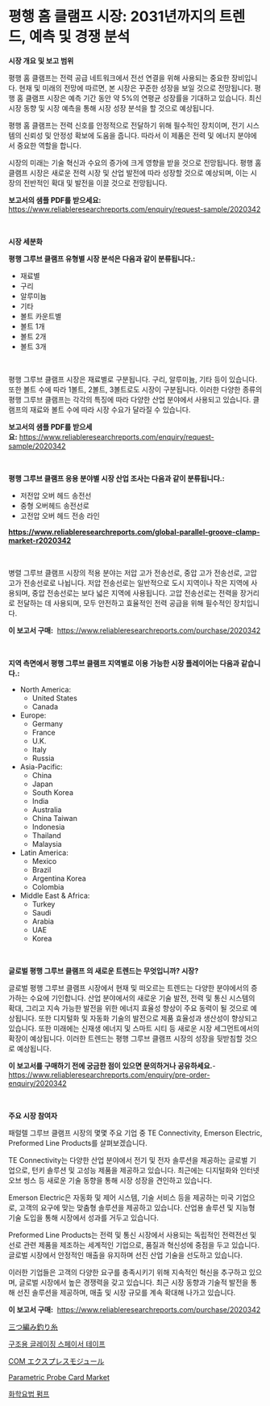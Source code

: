 <p><h1>평행 홈 클램프 시장: 2031년까지의 트렌드, 예측 및 경쟁 분석</h1></p><p><strong>시장 개요 및 보고 범위</strong></p>
<p><p>평행 홈 클램프는 전력 공급 네트워크에서 전선 연결을 위해 사용되는 중요한 장비입니다. 현재 및 미래의 전망에 따르면, 본 시장은 꾸준한 성장을 보일 것으로 전망됩니다. 평행 홈 클램프 시장은 예측 기간 동안 약 5%의 연평균 성장률을 기대하고 있습니다. 최신 시장 동향 및 시장 예측을 통해 시장 성장 분석을 할 것으로 예상됩니다.</p><p>평행 홈 클램프는 전력 신호를 안정적으로 전달하기 위해 필수적인 장치이며, 전기 시스템의 신뢰성 및 안정성 확보에 도움을 줍니다. 따라서 이 제품은 전력 및 에너지 분야에서 중요한 역할을 합니다.</p><p>시장의 미래는 기술 혁신과 수요의 증가에 크게 영향을 받을 것으로 전망됩니다. 평행 홈 클램프 시장은 새로운 전력 시장 및 산업 발전에 따라 성장할 것으로 예상되며, 이는 시장의 전반적인 확대 및 발전을 이끌 것으로 전망됩니다.</p></p>
<p><strong>보고서의 샘플 PDF를 받으세요:</strong> <a href="https://www.reliableresearchreports.com/enquiry/request-sample/2020342">https://www.reliableresearchreports.com/enquiry/request-sample/2020342</a></p>
<p>&nbsp;</p>
<p><strong>시장 세분화</strong></p>
<p><strong>평행 그루브 클램프 유형별 시장 분석은 다음과 같이 분류됩니다.:</strong></p>
<p><ul><li>재료별</li><li>구리</li><li>알루미늄</li><li>기타</li><li>볼트 카운트별</li><li>볼트 1개</li><li>볼트 2개</li><li>볼트 3개</li></ul></p>
<p>&nbsp;</p>
<p><p>평행 그루브 클램프 시장은 재료별로 구분됩니다. 구리, 알루미늄, 기타 등이 있습니다. 또한 볼트 수에 따라 1볼트, 2볼트, 3볼트로도 시장이 구분됩니다. 이러한 다양한 종류의 평행 그루브 클램프는 각각의 특징에 따라 다양한 산업 분야에서 사용되고 있습니다. 클램프의 재료와 볼트 수에 따라 시장 수요가 달라질 수 있습니다.</p></p>
<p><strong>보고서의 샘플 PDF를 받으세요:</strong>&nbsp;<a href="https://www.reliableresearchreports.com/enquiry/request-sample/2020342">https://www.reliableresearchreports.com/enquiry/request-sample/2020342</a></p>
<p>&nbsp;</p>
<p><strong> 평행 그루브 클램프 응용 분야별 시장 산업 조사는 다음과 같이 분류됩니다.:</strong></p>
<p><ul><li>저전압 오버 헤드 송전선</li><li>중형 오버헤드 송전선로</li><li>고전압 오버 헤드 전송 라인</li></ul></p>
<p><strong><a href="https://www.reliableresearchreports.com/global-parallel-groove-clamp-market-r2020342">https://www.reliableresearchreports.com/global-parallel-groove-clamp-market-r2020342</a></strong></p>
<p>&nbsp;</p>
<p><p>병렬 그루브 클램프 시장의 적용 분야는 저압 고가 전송선로, 중압 고가 전송선로, 고압 고가 전송선로로 나뉩니다. 저압 전송선로는 일반적으로 도시 지역이나 작은 지역에 사용되며, 중압 전송선로는 보다 넓은 지역에 사용됩니다. 고압 전송선로는 전력을 장거리로 전달하는 데 사용되며, 모두 안전하고 효율적인 전력 공급을 위해 필수적인 장치입니다.</p></p>
<p><strong>이 보고서 구매:</strong>&nbsp; <a href="https://www.reliableresearchreports.com/purchase/2020342">https://www.reliableresearchreports.com/purchase/2020342</a></p>
<p>&nbsp;</p>
<p><strong>지역 측면에서 평행 그루브 클램프 지역별로 이용 가능한 시장 플레이어는 다음과 같습니다.:</strong></p>
<p><ul>
    <li>
        North America:
        <ul>
            <li>United States</li>
            <li>Canada</li>
        </ul>
    </li>
    <li>
        Europe:
        <ul>
            <li>Germany</li>
            <li>France</li>
            <li>U.K.</li>
            <li>Italy</li>
            <li>Russia</li>
        </ul>
    </li>
    <li>
        Asia-Pacific:
        <ul>
            <li>China</li>
            <li>Japan</li>
            <li>South Korea</li>
            <li>India</li>
            <li>Australia</li>
            <li>China Taiwan</li>
            <li>Indonesia</li>
            <li>Thailand</li>
            <li>Malaysia</li>
        </ul>
    </li>
    <li>
        Latin America:
        <ul>
            <li>Mexico</li>
            <li>Brazil</li>
            <li>Argentina Korea</li>
            <li>Colombia</li>
        </ul>
    </li>
    <li>
        Middle East & Africa:
        <ul>
            <li>Turkey</li>
            <li>Saudi</li>
            <li>Arabia</li>
            <li>UAE</li>
            <li>Korea</li>
        </ul>
    </li>
    </ul></p>
<p>&nbsp;</p>
<p><strong>글로벌 평행 그루브 클램프 의 새로운 트렌드는 무엇입니까? 시장?</strong></p>
<p><p>글로벌 평행 그루브 클램프 시장에서 현재 및 떠오르는 트렌드는 다양한 분야에서의 증가하는 수요에 기인합니다. 산업 분야에서의 새로운 기술 발전, 전력 및 통신 시스템의 확대, 그리고 지속 가능한 발전을 위한 에너지 효율성 향상이 주요 동력이 될 것으로 예상됩니다. 또한 디지털화 및 자동화 기술의 발전으로 제품 효율성과 생산성이 향상되고 있습니다. 또한 미래에는 신재생 에너지 및 스마트 시티 등 새로운 시장 세그먼트에서의 확장이 예상됩니다. 이러한 트렌드는 평행 그루브 클램프 시장의 성장을 뒷받침할 것으로 예상됩니다.</p></p>
<p><strong>이 보고서를 구매하기 전에 궁금한 점이 있으면 문의하거나 공유하세요.</strong>- <a href="https://www.reliableresearchreports.com/enquiry/pre-order-enquiry/2020342">https://www.reliableresearchreports.com/enquiry/pre-order-enquiry/2020342</a></p>
<p>&nbsp;</p>
<p><strong>주요 시장 참여자</strong></p>
<p><p>패럴렐 그루브 클램프 시장의 몇몇 주요 기업 중 TE Connectivity, Emerson Electric, Preformed Line Products를 살펴보겠습니다.</p><p>TE Connectivity는 다양한 산업 분야에서 전기 및 전자 솔루션을 제공하는 글로벌 기업으로, 턴키 솔루션 및 고성능 제품을 제공하고 있습니다. 최근에는 디지털화와 인터넷 오브 씽스 등 새로운 기술 동향을 통해 시장 성장을 견인하고 있습니다.</p><p>Emerson Electric은 자동화 및 제어 시스템, 기술 서비스 등을 제공하는 미국 기업으로, 고객의 요구에 맞는 맞춤형 솔루션을 제공하고 있습니다. 산업용 솔루션 및 지능형 기술 도입을 통해 시장에서 성과를 거두고 있습니다.</p><p>Preformed Line Products는 전력 및 통신 시장에서 사용되는 독립적인 전력전선 및 선로 관련 제품을 제조하는 세계적인 기업으로, 품질과 혁신성에 중점을 두고 있습니다. 글로벌 시장에서 안정적인 매출을 유지하며 선진 산업 기술을 선도하고 있습니다.</p><p>이러한 기업들은 고객의 다양한 요구를 충족시키기 위해 지속적인 혁신을 추구하고 있으며, 글로벌 시장에서 높은 경쟁력을 갖고 있습니다. 최근 시장 동향과 기술적 발전을 통해 선진 솔루션을 제공하며, 매출 및 시장 규모를 계속 확대해 나가고 있습니다.</p></p>
<p><strong>이 보고서 구매:</strong>&nbsp;&nbsp;<a href="https://www.reliableresearchreports.com/purchase/2020342">https://www.reliableresearchreports.com/purchase/2020342</a></p>
<p><p><a href="https://medium.com/@reyeshowell655/%E7%B7%A8%E3%81%BF%E4%B8%8A%E3%81%92%E9%87%A3%E3%82%8A%E3%83%A9%E3%82%A4%E3%83%B3%E5%B8%82%E5%A0%B4%E3%81%AE%E5%B1%95%E6%9C%9B-%E6%A5%AD%E7%95%8C%E6%A6%82%E8%A6%81%E3%81%A8%E4%BA%88%E6%B8%AC-2024%E5%B9%B4%E3%81%8B%E3%82%892031%E5%B9%B4%E3%81%BE%E3%81%A7-093f64e84d03">三つ編み釣り糸</a></p><p><a href="https://medium.com/@dessierohan2023/%EA%B5%AC%EC%A1%B0-%EA%B8%80%EB%A0%88%EC%9D%B4%EC%A7%95-%EC%8A%A4%ED%8E%98%EC%9D%B4%EC%84%9C-%ED%85%8C%EC%9D%B4%ED%94%84-%EC%8B%9C%EC%9E%A5-%EB%B6%84%EC%84%9D-%EA%B8%80%EB%A1%9C%EB%B2%8C-%EC%82%B0%EC%97%85-%EC%A0%84%EB%A7%9D-%EB%B0%8F-%EC%98%88%EC%B8%A1-2024%EC%97%90%EC%84%9C-2031%EA%B9%8C%EC%A7%80-3c0e0451ae9a">구조용 글레이징 스페이서 테이프</a></p><p><a href="https://github.com/roulaayoub-saad/Market-Research-Report-List-1/blob/main/776223277829.md">COM エクスプレスモジュール</a></p><p><a href="https://github.com/arionmp/Market-Research-Report-List-3/blob/main/parametric-probe-card-market.md">Parametric Probe Card Market</a></p><p><a href="https://github.com/rcabello548/Market-Research-Report-List-1/blob/main/632320577770.md">화학요법 펌프</a></p></p>